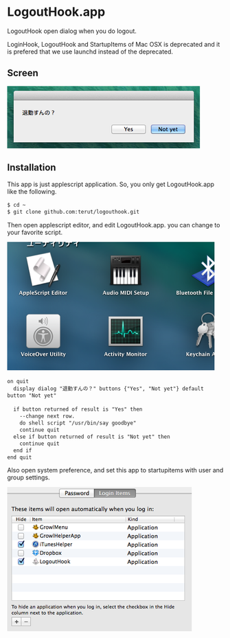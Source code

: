 # LogoutHook.app

LogoutHook open dialog when you do logout.

LoginHook, LogoutHook and StartupItems of Mac OSX is deprecated and it is prefered that we use launchd instead of the deprecated.

## Screen

![screenshot1](screen/screenshot1.png)

## Installation

This app is just applescript application.
So, you only get LogoutHook.app like the following.

```sh
$ cd ~
$ git clone github.com:terut/logouthook.git
```

Then open applescript editor, and edit LogoutHook.app. you can change to your favorite script.

![screenshot2](screen/screenshot2.png)

```applescript
on quit
  display dialog "退勤すんの？" buttons {"Yes", "Not yet"} default button "Not yet"
  
  if button returned of result is "Yes" then
    --change next row.
    do shell script "/usr/bin/say goodbye"
    continue quit
  else if button returned of result is "Not yet" then
    continue quit
  end if
end quit
```

Also open system preference, and set this app to startupitems with user and group settings.

![screenshot3](screen/screenshot3.png)
